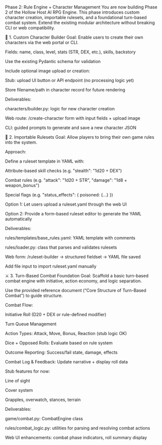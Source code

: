 Phase 2: Rule Engine + Character Management
You are now building Phase 2 of the Hollow Host AI RPG Engine. This phase introduces custom character creation, importable rulesets, and a foundational turn-based combat system. Extend the existing modular architecture without breaking CLI or web compatibility.

🧱 1. Custom Character Builder
Goal: Enable users to create their own characters via the web portal or CLI.

Fields: name, class, level, stats (STR, DEX, etc.), skills, backstory

Use the existing Pydantic schema for validation

Include optional image upload or creation:

Stub: upload UI button or API endpoint (no processing logic yet)

Store filename/path in character record for future rendering

Deliverables:

characters/builder.py: logic for new character creation

Web route: /create-character form with input fields + upload image

CLI: guided prompts to generate and save a new character JSON

📄 2. Importable Rulesets
Goal: Allow players to bring their own game rules into the system.

Approach:

Define a ruleset template in YAML with:

Attribute-based skill checks (e.g. "stealth": "1d20 + DEX")

Combat rules (e.g. "attack": "1d20 + STR", "damage": "1d8 + weapon_bonus")

Special flags (e.g. "status_effects": { poisoned: {...} })

Option 1: Let users upload a ruleset.yaml through the web UI

Option 2: Provide a form-based ruleset editor to generate the YAML automatically

Deliverables:

rules/templates/base_rules.yaml: YAML template with comments

rules/loader.py: class that parses and validates rulesets

Web form: /ruleset-builder → structured fieldset → YAML file saved

Add file input to import ruleset.yaml manually

⚔️ 3. Turn-Based Combat Foundation
Goal: Scaffold a basic turn-based combat engine with initiative, action economy, and logic separation.

Use the provided reference document (“Core Structure of Turn-Based Combat”) to guide structure.

Combat Flow:

Initiative Roll (D20 + DEX or rule-defined modifier)

Turn Queue Management

Action Types: Attack, Move, Bonus, Reaction (stub logic OK)

Dice + Opposed Rolls: Evaluate based on rule system

Outcome Reporting: Success/fail state, damage, effects

Combat Log & Feedback: Update narrative + display roll data

Stub features for now:

Line of sight

Cover system

Grapples, overwatch, stances, terrain

Deliverables:

game/combat.py: CombatEngine class

rules/combat_logic.py: utilities for parsing and resolving combat actions

Web UI enhancements: combat phase indicators, roll summary display


